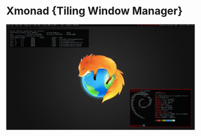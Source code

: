# Xmonad {Tiling Window Manager}

![alt text](https://github.com/zackshdw/xmonad/blob/master/Pictures/Screenshots/2022-04-11-12-26-49_1366x768_scrot.png?raw=true)

